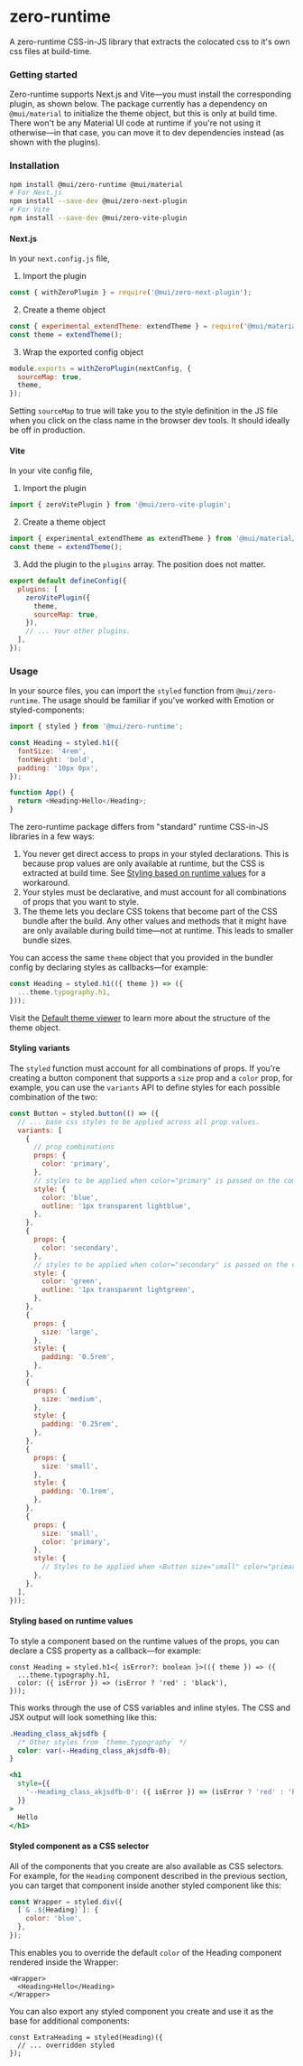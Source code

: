 # zero-runtime

A zero-runtime CSS-in-JS library that extracts the colocated css to it's own css files at build-time.

### Getting started

Zero-runtime supports Next.js and Vite—you must install the corresponding plugin, as shown below. The package currently has a dependency on `@mui/material` to initialize the theme object, but this is only at build time. There won't be any Material UI code at runtime if you're not using it otherwise—in that case, you can move it to dev dependencies instead (as shown with the plugins).

### Installation

```bash
npm install @mui/zero-runtime @mui/material
# For Next.js
npm install --save-dev @mui/zero-next-plugin
# For Vite
npm install --save-dev @mui/zero-vite-plugin
```


#### Next.js

In your `next.config.js` file,

1. Import the plugin

```js
const { withZeroPlugin } = require('@mui/zero-next-plugin');
```

2. Create a theme object

```js
const { experimental_extendTheme: extendTheme } = require('@mui/material/styles');
const theme = extendTheme();
```

3. Wrap the exported config object

```js
module.exports = withZeroPlugin(nextConfig, {
  sourceMap: true,
  theme,
});
```

Setting `sourceMap` to true will take you to the style definition in the JS file when you click on the class name in the browser dev tools. It should ideally be off in production.

#### Vite


In your vite config file,

1. Import the plugin

```js
import { zeroVitePlugin } from '@mui/zero-vite-plugin';
```

2. Create a theme object

```js
import { experimental_extendTheme as extendTheme } from '@mui/material/styles';
const theme = extendTheme();
```

3. Add the plugin to the `plugins` array. The position does not matter.

```js
export default defineConfig({
  plugins: [
    zeroVitePlugin({
      theme,
      sourceMap: true,
    }),
    // ... Your other plugins.
  ],
});
```

### Usage

In your source files, you can import the `styled` function from `@mui/zero-runtime`. The usage should be familiar if you've worked with Emotion or styled-components:

```js
import { styled } from '@mui/zero-runtime';

const Heading = styled.h1({
  fontSize: '4rem',
  fontWeight: 'bold',
  padding: '10px 0px',
});

function App() {
  return <Heading>Hello</Heading>;
}
```

The zero-runtime package differs from "standard" runtime CSS-in-JS libraries in a few ways:

1. You never get direct access to props in your styled declarations. This is because prop values are only available at runtime, but the CSS is extracted at build time. See [Styling based on runtime values](#styling-based-on-runtime-values) for a workaround.
2. Your styles must be declarative, and must account for all combinations of props that you want to style.
3. The theme lets you declare CSS tokens that become part of the CSS bundle after the build. Any other values and methods that it might have are only available during build time—not at runtime. This leads to smaller bundle sizes.

You can access the same `theme` object that you provided in the bundler config by declaring styles as callbacks—for example:

```js
const Heading = styled.h1(({ theme }) => ({
  ...theme.typography.h1,
}));
```

Visit the [Default theme viewer](https://mui.com/material-ui/customization/default-theme/) to learn more about the structure of the theme object.

#### Styling variants

The `styled` function must account for all combinations of props. If you're creating a button component that supports a `size` prop and a `color` prop, for example, you can use the `variants` API to define styles for each possible combination of the two:

```jsx
const Button = styled.button(() => ({
  // ... base css styles to be applied across all prop values.
  variants: [
    {
      // prop combinations
      props: {
        color: 'primary',
      },
      // styles to be applied when color="primary" is passed on the component
      style: {
        color: 'blue',
        outline: '1px transparent lightblue',
      },
    },
    {
      props: {
        color: 'secondary',
      },
      // styles to be applied when color="secondary" is passed on the component
      style: {
        color: 'green',
        outline: '1px transparent lightgreen',
      },
    },
    {
      props: {
        size: 'large',
      },
      style: {
        padding: '0.5rem',
      },
    },
    {
      props: {
        size: 'medium',
      },
      style: {
        padding: '0.25rem',
      },
    },
    {
      props: {
        size: 'small',
      },
      style: {
        padding: '0.1rem',
      },
    },
    {
      props: {
        size: 'small',
        color: 'primary',
      },
      style: {
        // Styles to be applied when <Button size="small" color="primary" />
      },
    },
  ],
}));
```

#### Styling based on runtime values

To style a component based on the runtime values of the props, you can declare a CSS property as a callback—for example:

```tsx
const Heading = styled.h1<{ isError?: boolean }>(({ theme }) => ({
  ...theme.typography.h1,
  color: ({ isError }) => (isError ? 'red' : 'black'),
}));
```

This works through the use of CSS variables and inline styles. The CSS and JSX output will look something like this:

```css
.Heading_class_akjsdfb {
  /* Other styles from `theme.typography` */
  color: var(--Heading_class_akjsdfb-0);
}
```

```jsx
<h1
  style={{
    '--Heading_class_akjsdfb-0': ({ isError }) => (isError ? 'red' : 'black'),
  }}
>
  Hello
</h1>
```

#### Styled component as a CSS selector

All of the components that you create are also available as CSS selectors. For example, for the `Heading` component described in the previous section, you can target that component inside another styled component like this:

```jsx
const Wrapper = styled.div({
  [`& .${Heading}`]: {
    color: 'blue',
  },
});
```

This enables you to override the default `color` of the Heading component rendered inside the Wrapper:

```tsx
<Wrapper>
  <Heading>Hello</Heading>
</Wrapper>
```

You can also export any styled component you create and use it as the base for additional components:

```tsx
const ExtraHeading = styled(Heading)({
  // ... overridden styled
});
```
